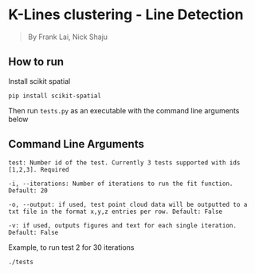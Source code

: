 # K-Lines clustering - Line Detection
> By Frank Lai, Nick Shaju

## How to run
Install scikit spatial
```
pip install scikit-spatial
```
Then run ```tests.py``` as an executable with the command line arguments below

## Command Line Arguments
```
test: Number id of the test. Currently 3 tests supported with ids [1,2,3]. Required

-i, --iterations: Number of iterations to run the fit function. Default: 20

-o, --output: if used, test point cloud data will be outputted to a txt file in the format x,y,z entries per row. Default: False

-v: if used, outputs figures and text for each single iteration. Default: False
```
Example, to run test 2 for 30 iterations

```
./tests